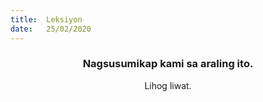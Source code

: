 ```yaml
---
title:  Leksiyon
date:   25/02/2020
---
```


### <center>Nagsusumikap kami sa araling ito.</center>
<center>Lihog liwat.</center>